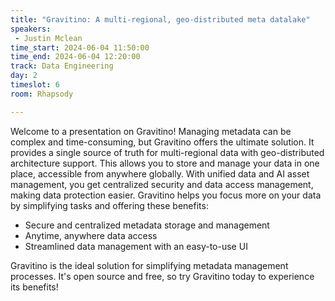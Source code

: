```yaml
---
title: "Gravitino: A multi-regional, geo-distributed meta datalake"
speakers:
 - Justin Mclean
time_start: 2024-06-04 11:50:00
time_end: 2024-06-04 12:20:00
track: Data Engineering
day: 2
timeslot: 6
room: Rhapsody

---
```


Welcome to a presentation on Gravitino! Managing metadata can be complex and time-consuming, but Gravitino offers the ultimate solution. It provides a single source of truth for multi-regional data with geo-distributed architecture support. This allows you to store and manage your data in one place, accessible from anywhere globally. With unified data and AI asset management, you get centralized security and data access management, making data protection easier. Gravitino helps you focus more on your data by simplifying tasks and offering these benefits:
- Secure and centralized metadata storage and management
- Anytime, anywhere data access
- Streamlined data management with an easy-to-use UI

Gravitino is the ideal solution for simplifying metadata management processes. It's open source and free, so try Gravitino today to experience its benefits!


